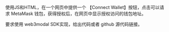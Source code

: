 使用JS和HTML，在一个网页中提供一个 【Connect Wallet】按钮，点击可以请求 MetaMask 钱包，获得授权后，在网页中显示授权访问的钱包地址。

要求使用 web3modal SDK实现，给出代码或者 github 源代码链接。

